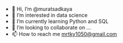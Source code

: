 - 👋 Hi, I’m @muratsadkaya
- 👀 I’m interested in data science
- 🌱 I’m currently learning Python and SQL
- 💞️ I’m looking to collaborate on ...
- 📫 How to reach me mrtky1050@gmail.com

<!---
muratsadkaya/muratsadkaya is a ✨ special ✨ repository because its `README.md` (this file) appears on your GitHub profile.
You can click the Preview link to take a look at your changes.
--->
